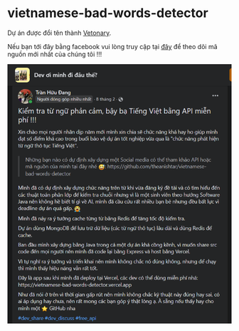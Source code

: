 # vietnamese-bad-words-detector

Dự án được đổi tên thành [Vetonary](https://github.com/theanishtar/vetonary).

Nếu bạn tới đây bằng facebook vui lòng truy cập tại [đây](https://github.com/theanishtar/vetonary) để theo dõi mã nguồn mới nhất của chúng tôi !!!

![](./post-fb-domdt.png)
